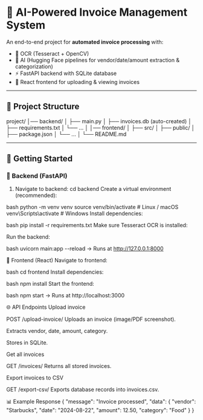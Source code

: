 

# 🧾 AI-Powered Invoice Management System

An end-to-end project for **automated invoice processing** with:
- 📄 OCR (Tesseract + OpenCV)  
- 🤖 AI (Hugging Face pipelines for vendor/date/amount extraction & categorization)  
- ⚡ FastAPI backend with SQLite database  
- 🎨 React frontend for uploading & viewing invoices  

---

## 📂 Project Structure
project/
│── backend/
│ ├── main.py
│ ├── invoices.db (auto-created)
│ ├── requirements.txt
│ └── ...
│
│── frontend/
│ ├── src/
│ ├── public/
│ ├── package.json
│ └── ...
│
└── README.md

---

## 🚀 Getting Started

### 🔹 Backend (FastAPI)
1. Navigate to backend:
   cd backend
Create a virtual environment (recommended):

bash
python -m venv venv
source venv/bin/activate   # Linux / macOS
venv\Scripts\activate      # Windows
Install dependencies:

bash
pip install -r requirements.txt
Make sure Tesseract OCR is installed:

Run the backend:

bash
uvicorn main:app --reload
→ Runs at http://127.0.0.1:8000

🔹 Frontend (React)
Navigate to frontend:

bash
cd frontend
Install dependencies:

bash
npm install
Start the frontend:

bash
npm start
→ Runs at http://localhost:3000

🌐 API Endpoints
Upload invoice

POST /upload-invoice/
Uploads an invoice (image/PDF screenshot).

Extracts vendor, date, amount, category.

Stores in SQLite.

Get all invoices

GET /invoices/
Returns all stored invoices.

Export invoices to CSV

GET /export-csv/
Exports database records into invoices.csv.


📊 Example Response
{
  "message": "Invoice processed",
  "data": {
    "vendor": "Starbucks",
    "date": "2024-08-22",
    "amount": 12.50,
    "category": "Food"
  }
}
